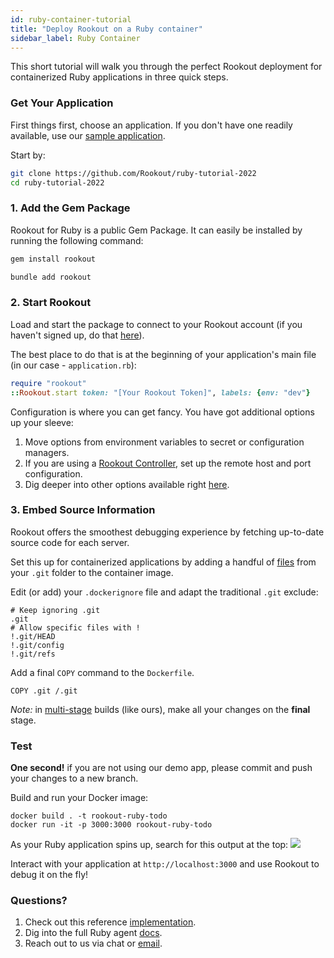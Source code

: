 ```yaml
---
id: ruby-container-tutorial
title: "Deploy Rookout on a Ruby container"
sidebar_label: Ruby Container
---
```


This short tutorial will walk you through the perfect Rookout deployment for containerized Ruby applications in three quick steps.

### Get Your Application

First things first, choose an application.
If you don't have one readily available, use our [sample application](https://github.com/Rookout/ruby-tutorial-2022).  

Start by:
```bash
git clone https://github.com/Rookout/ruby-tutorial-2022
cd ruby-tutorial-2022
```

### 1. Add the Gem Package

Rookout for Ruby is a public Gem Package.
It can easily be installed by running the following command:

<!--DOCUSAURUS_CODE_TABS-->

<!--Gemfile-->

```bash
gem install rookout
```

<!--Bundler-->

```bash
bundle add rookout
```

<!--END_DOCUSAURUS_CODE_TABS-->

### 2. Start Rookout

Load and start the package to connect to your Rookout account (if you haven't signed up, do that [here](https://app.rookout.com/#mode=signUp)).

The best place to do that is at the beginning of your application's main file (in our case - `application.rb`):
```ruby
require "rookout"
::Rookout.start token: "[Your Rookout Token]", labels: {env: "dev"}
```
<div class="rookout-org-info"></div>

Configuration is where you can get fancy. You have got additional options up your sleeve:
1. Move options from environment variables to secret or configuration managers.
2. If you are using a [Rookout Controller](etl-controller-intro), set up the remote host and port configuration.
3. Dig deeper into other options available right [here](ruby-setup#sdk-api).

### 3. Embed Source Information

Rookout offers the smoothest debugging experience by fetching up-to-date source code for each server.

Set this up for containerized applications by adding a handful of [files](https://www.rookout.com/blog/embedding-source-code-version-information-in-docker-images/) from your `.git` folder to the container image.

Edit (or add) your `.dockerignore` file and adapt the traditional `.git` exclude:
```ignore
# Keep ignoring .git
.git
# Allow specific files with !
!.git/HEAD
!.git/config
!.git/refs
```

Add a final `COPY` command to the `Dockerfile`.
```docker
COPY .git /.git
```

*Note:* in [multi-stage](https://docs.docker.com/develop/develop-images/multistage-build/) builds (like ours), make all your changes on the **final** stage.

### Test

**One second!** if you are not using our demo app, please commit and push your changes to a new branch.

Build and run your Docker image:
```
docker build . -t rookout-ruby-todo
docker run -it -p 3000:3000 rookout-ruby-todo
```

As your Ruby application spins up, search for this output at the top:
<img src="/img/screenshots/ruby_success.png" />

Interact with your application at `http://localhost:3000` and use Rookout to debug it on the fly!

### Questions?

1. Check out this reference [implementation](https://github.com/Rookout/ruby-tutorial-2022/compare/configure-rookout).
2. Dig into the full Ruby agent [docs](ruby-setup).
3. Reach out to us via chat or [email](mailto:support@rookout.com).

